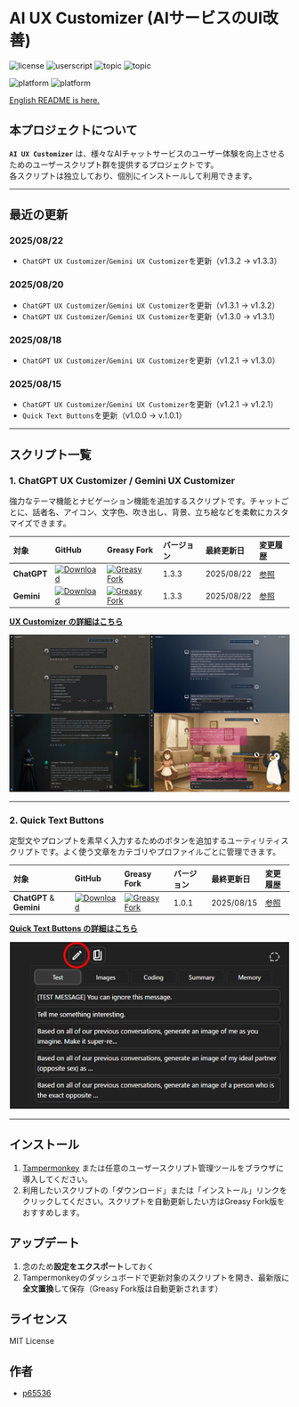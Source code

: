 # AI UX Customizer (AIサービスのUI改善)

![license](https://img.shields.io/badge/license-MIT-green)
![userscript](https://img.shields.io/badge/userscript-Tampermonkey-blueviolet)
![topic](https://img.shields.io/badge/topic-customization-ff69b4)
![topic](https://img.shields.io/badge/topic-ui_enhancement-9cf)

![platform](https://img.shields.io/badge/platform-ChatGPT-lightgrey)
![platform](https://img.shields.io/badge/platform-Gemini-lightgrey)

[English README is here.](./README.md)

## 本プロジェクトについて

**`AI UX Customizer`** は、様々なAIチャットサービスのユーザー体験を向上させるためのユーザースクリプト群を提供するプロジェクトです。  
各スクリプトは独立しており、個別にインストールして利用できます。

---

## 最近の更新

### 2025/08/22
- `ChatGPT UX Customizer`/`Gemini UX Customizer`を更新（v1.3.2 -> v1.3.3）

### 2025/08/20
- `ChatGPT UX Customizer`/`Gemini UX Customizer`を更新（v1.3.1 -> v1.3.2）
- `ChatGPT UX Customizer`/`Gemini UX Customizer`を更新（v1.3.0 -> v1.3.1）

### 2025/08/18
- `ChatGPT UX Customizer`/`Gemini UX Customizer`を更新（v1.2.1 -> v1.3.0）

### 2025/08/15
- `ChatGPT UX Customizer`/`Gemini UX Customizer`を更新（v1.2.1 -> v1.2.1）
- `Quick Text Buttons`を更新（v1.0.0 -> v.1.0.1）

---

## スクリプト一覧

### 1. ChatGPT UX Customizer / Gemini UX Customizer

強力なテーマ機能とナビゲーション機能を追加するスクリプトです。チャットごとに、話者名、アイコン、文字色、吹き出し、背景、立ち絵などを柔軟にカスタマイズできます。

| 対象 | GitHub | Greasy Fork | バージョン | 最終更新日 | 変更履歴 |
| :--- | :--- | :--- | :--- | :--- | :--- |
| **ChatGPT** | [![Download](https://img.shields.io/badge/Download-blue?style=flat-square&logo=download)](https://raw.githubusercontent.com/p65536/AI-UX-Customizer/main/scripts/UX-Customizer/ChatGPT-UX-Customizer.user.js) | [![Greasy Fork](https://img.shields.io/badge/Install-green?style=flat-square&logo=greasyfork)](https://greasyfork.org/en/scripts/543703-chatgpt-ux-customizer) | 1.3.3 | 2025/08/22 | [参照](./docs/UX-Customizer/CHANGELOG_GPTUX_ja.md) |
| **Gemini** | [![Download](https://img.shields.io/badge/Download-blue?style=flat-square&logo=download)](https://raw.githubusercontent.com/p65536/AI-UX-Customizer/main/scripts/UX-Customizer/Gemini-UX-Customizer.user.js) | [![Greasy Fork](https://img.shields.io/badge/Install-green?style=flat-square&logo=greasyfork)](https://greasyfork.org/en/scripts/543704-gemini-ux-customizer) | 1.3.3 | 2025/08/22 | [参照](./docs/UX-Customizer/CHANGELOG_GGGUX_ja.md) |

**[UX Customizer の詳細はこちら](./docs/UX-Customizer/README_ja.md)**

![UX Customizer 紹介画像](./docs/UX-Customizer/images/ux-customizer_showcase.webp)

---

### 2. Quick Text Buttons

定型文やプロンプトを素早く入力するためのボタンを追加するユーティリティスクリプトです。よく使う文章をカテゴリやプロファイルごとに管理できます。

| 対象 | GitHub | Greasy Fork | バージョン | 最終更新日 | 変更履歴 |
| :--- | :--- | :--- | :--- | :--- | :--- |
| **ChatGPT** & **Gemini** | [![Download](https://img.shields.io/badge/Download-blue?style=flat-square&logo=download)](https://raw.githubusercontent.com/p65536/AI-UX-Customizer/main/scripts/Quick-Text-Buttons/Quick-Text-Buttons.user.js) | [![Greasy Fork](https://img.shields.io/badge/Install-green?style=flat-square&logo=greasyfork)](https://greasyfork.org/en/scripts/544699-quick-text-buttons) | 1.0.1 | 2025/08/15 | [参照](./docs/Quick-Text-Buttons/CHANGELOG_QTBUX_ja.md) |

**[Quick Text Buttons の詳細はこちら](./docs/Quick-Text-Buttons/README_ja.md)**

![Quick Text Buttons 紹介画像](./docs/Quick-Text-Buttons/images/qtb_showcase.webp) 

---

## インストール

1.  [Tampermonkey](https://www.tampermonkey.net/) または任意のユーザースクリプト管理ツールをブラウザに導入してください。
2.  利用したいスクリプトの「ダウンロード」または「インストール」リンクをクリックしてください。スクリプトを自動更新したい方はGreasy Fork版をおすすめします。

## アップデート

1.  念のため**設定をエクスポート**しておく
2.  Tampermonkeyのダッシュボードで更新対象のスクリプトを開き、最新版に**全文置換**して保存（Greasy Fork版は自動更新されます）

## ライセンス

MIT License

## 作者

* [p65536](https://github.com/p65536)
